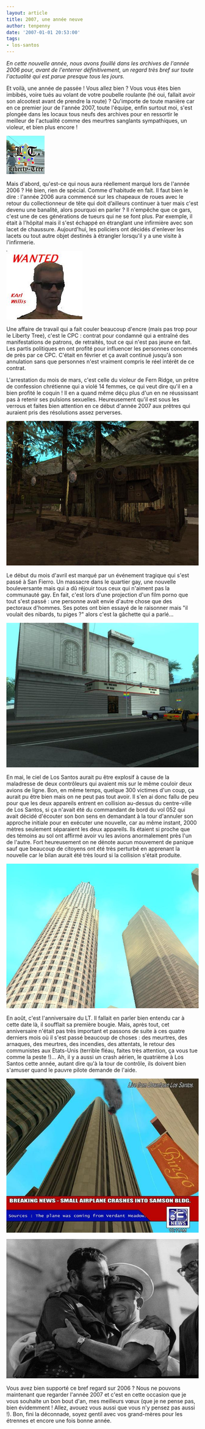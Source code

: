 ```yaml
---
layout: article
title: 2007, une année neuve
author: tenpenny
date: '2007-01-01 20:53:00'
tags:
- los-santos
---
```


_En cette nouvelle année, nous avons fouillé dans les archives de l'année 2006 pour, avant de l'enterrer définitivement, un regard très bref sur toute l'actualité qui est parue presque tous les jours._

Et voilà, une année de passée ! Vous allez bien ? Vous vous êtes bien imbibés, voire tués au volant de votre poubelle roulante (hé oui, fallait avoir son alcootest avant de prendre la route) ? Qu'importe de toute manière car en ce premier jour de l'année 2007, toute l'équipe, enfin surtout moi, s'est plongée dans les locaux tous neufs des archives pour en ressortir le meilleur de l'actualité comme des meurtres sanglants sympathiques, un violeur, et bien plus encore !

![](  /content/images/2005/01/lt_christmas.jpg)

Mais d'abord, qu'est-ce qui nous aura réellement marqué lors de l'année 2006 ? Hé bien, rien de spécial. Comme d'habitude en fait. Il faut bien le dire : l'année 2006 aura commencé sur les chapeaux de roues avec le retour du collectionneur de tête qui doit d’ailleurs continuer à tuer mais c'est devenu une banalité, alors pourquoi en parler ? Il n'empêche que ce gars, c'est une de ces générations de tueurs qui ne se font plus. Par exemple, il était à l'hôpital mais il s'est échappé en étranglant une infirmière avec son lacet de chaussure. Aujourd'hui, les policiers ont décidés d'enlever les lacets ou tout autre objet destinés à étrangler lorsqu'il y a une visite à l'infirmerie.

![Sera t-il en prison cette année ?](  /content/images/2005/01/ttcolec1.jpg)

Une affaire de travail qui a fait couler beaucoup d'encre (mais pas trop pour le Liberty Tree), c'est le CPC : contrat pour condamné qui a entraîné des manifestations de patrons, de retraités, tout ce qui n'est pas jeune en fait. Les partis politiques en ont profité pour influencer les personnes concernés de près par ce CPC. C'était en février et ça avait continué jusqu'à son annulation sans que personnes n'est vraiment compris le réel intérêt de ce contrat.

L'arrestation du mois de mars, c'est celle du violeur de Fern Ridge, un prêtre de confession chrétienne qui a violé 14 femmes, ce qui veut dire qu'il en a bien profité le coquin ! Il en a quand même déçu plus d'un en ne réussissant pas à retenir ses pulsions sexuelles. Heureusement qu'il est sous les verrous et faites bien attention en ce début d'année 2007 aux prêtres qui auraient pris des résolutions assez perverses.

![La cabane de Fern Ridge où ce coquin de prêtre Anderson exerçait des choses pas très catholiques.](  /content/images/2005/01/viol1.jpg)

Le début du mois d'avril est marqué par un événement tragique qui s'est passé à San Fierro. Un massacre dans le quartier gay, une nouvelle bouleversante mais qui a dû réjouir tous ceux qui n'aiment pas la communauté gay. En fait, c'est lors d'une projection d'un film porno que tout s'est passé : une personne avait envie d'autre chose que des pectoraux d'hommes. Ses potes ont bien essayé de le raisonner mais "il voulait des nibards, tu piges ?" alors c'est la gâchette qui a parlé...

![](  /content/images/2005/01/qu01.jpg)

En mai, le ciel de Los Santos aurait pu être explosif à cause de la maladresse de deux contrôleurs qui avaient mis sur le même couloir deux avions de ligne. Bon, en même temps, quelque 300 victimes d'un coup, ça aurait pu être bien mais on ne peut pas tout avoir. Il s'en ai donc fallu de peu pour que les deux appareils entrent en collision au-dessus du centre-ville de Los Santos, si ça n'avait été du commandant de bord du vol 052 qui avait décidé d'écouter son bon sens en demandant à la tour d'annuler son approche initiale pour en exécuter une nouvelle, car au même instant, 2000 mètres seulement séparaient les deux appareils. Ils étaient si proche que des témoins au sol ont affirmé avoir vu les avions anormalement près l'un de l'autre. Fort heureusement on ne dénote aucun mouvement de panique sauf que beaucoup de citoyens ont été très perturbé en apprenant la nouvelle car le bilan aurait été très lourd si la collision s'était produite.

![Dommage pour le crash, ça aurait fait un bon sujet...](  /content/images/2005/01/Danger_avions_3.jpg)

En août, c'est l'anniversaire du LT. Il fallait en parler bien entendu car à cette date là, il soufflait sa première bougie. Mais, après tout, cet anniversaire n'était pas très important et passons de suite à ces quatre derniers mois où il s'est passé beaucoup de choses : des meurtres, des arnaques, des meurtres, des incendies, des attentats, le retour des communistes aux Etats-Unis (terrible fléau, faites très attention, ça vous tue comme la peste !)... Ah, il y a aussi un crash aérien, le quatrième à Los Santos cette année, autant dire qu'à la tour de contrôle, ils doivent bien s'amuser quand le pauvre pilote demande de l'aide.

![](  /content/images/2005/01/crashnews.jpg)

![Un crash et une image triste...](  /content/images/2005/01/Dzermine_en_compagnie_de_Fidel_Castro.jpg)

Vous avez bien supporté ce bref regard sur 2006 ? Nous ne pouvons maintenant que regarder l'année 2007 et c'est en cette occasion que je vous souhaite un bon bout d'an, mes meilleurs vœux (que je ne pense pas, bien évidemment ! Allez, avouez vous aussi que vous n'y pensez pas aussi !). Bon, fini la déconnade, soyez gentil avec vos grand-mères pour les étrennes et encore une fois bonne année.

<!--kg-card-end: markdown-->
